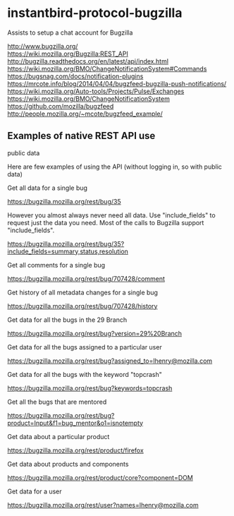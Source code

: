 # instantbird-protocol-bugzilla
Assists to setup a chat account for Bugzilla


http://www.bugzilla.org/ <br>
https://wiki.mozilla.org/Bugzilla:REST_API <br>
http://bugzilla.readthedocs.org/en/latest/api/index.html <br>
https://wiki.mozilla.org/BMO/ChangeNotificationSystem#Commands<br>
https://bugsnag.com/docs/notification-plugins <br>
https://mrcote.info/blog/2014/04/04/bugzfeed-bugzilla-push-notifications/ <br>
https://wiki.mozilla.org/Auto-tools/Projects/Pulse/Exchanges <br>
https://wiki.mozilla.org/BMO/ChangeNotificationSystem <br>
https://github.com/mozilla/bugzfeed <br>
http://people.mozilla.org/~mcote/bugzfeed_example/

## Examples of native REST API use
public data

Here are few examples of using the API (without logging in, so with public data)

Get all data for a single bug

https://bugzilla.mozilla.org/rest/bug/35 

However you almost always never need all data. Use "include_fields" to request just the data you need. Most of the calls to Bugzilla support "include_fields".

https://bugzilla.mozilla.org/rest/bug/35?include_fields=summary,status,resolution 

Get all comments for a single bug

https://bugzilla.mozilla.org/rest/bug/707428/comment 

Get history of all metadata changes for a single bug

https://bugzilla.mozilla.org/rest/bug/707428/history 

Get data for all the bugs in the 29 Branch

https://bugzilla.mozilla.org/rest/bug?version=29%20Branch 

Get data for all the bugs assigned to a particular user

https://bugzilla.mozilla.org/rest/bug?assigned_to=lhenry@mozilla.com 

Get data for all the bugs with the keyword "topcrash"

https://bugzilla.mozilla.org/rest/bug?keywords=topcrash 

Get all the bugs that are mentored

https://bugzilla.mozilla.org/rest/bug?product=Input&f1=bug_mentor&o1=isnotempty 

Get data about a particular product

https://bugzilla.mozilla.org/rest/product/firefox 

Get data about products and components

https://bugzilla.mozilla.org/rest/product/core?component=DOM 

Get data for a user

https://bugzilla.mozilla.org/rest/user?names=lhenry@mozilla.com 

